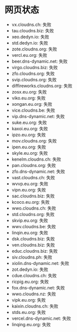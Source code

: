 # 网页状态
- vx.cloudns.ch: 失败
- tau.cloudns.biz: 失败
- xeo.dedyn.io: 失败
- std.dedyn.io: 失败
- zote.cloudns.org: 失败
- vercl.eu.org: 失败
- beer.dns-dynamic.net: 失败
- virgo.cloudns.biz: 失败
- zfo.cloudns.org: 失败
- svip.cloudns.org: 失败
- diffireworks.cloudns.org: 失败
- zosx.eu.org: 失败
- viko.eu.org: 失败
- xongan.eu.org: 失败
- vice.cloudns.be: 失败
- vip.dns-dynamic.net: 失败
- suke.eu.org: 失败
- kaxoi.eu.org: 失败
- ipzo.eu.org: 失败
- mov.cloudns.org: 失败
- ipen.eu.org: 失败
- skyle.eu.org: 失败
- kenelm.cloudns.ch: 失败
- pan.cloudns.org: 失败
- zfo.dns-dynamic.net: 失败
- vast.cloudns.ch: 失败
- wvvp.eu.org: 失败
- vipn.eu.org: 失败
- sac.cloudns.biz: 失败
- kcoco.eu.org: 失败
- wwo.cloudns.ch: 失败
- std.cloudns.org: 失败
- skvip.eu.org: 失败
- wwv.cloudns.be: 失败
- linqin.eu.org: 失败
- dsk.cloudns.biz: 失败
- ven.cloudns.biz: 失败
- educ.cloudns.biz: 失败
- siv.cloudns.ph: 失败
- xiolin.dns-dynamic.net: 失败
- zot.dedyn.io: 失败
- cdue.cloudns.ch: 失败
- ricpig.eu.org: 失败
- fox.dns-dynamic.net: 失败
- wwo.cloudns.nz: 失败
- vipk.eu.org: 失败
- kaixin.cloudns.ch: 失败
- stds.eu.org: 失败
- vercel.dns-dynamic.net: 失败
- linqing.eu.org: 失败
